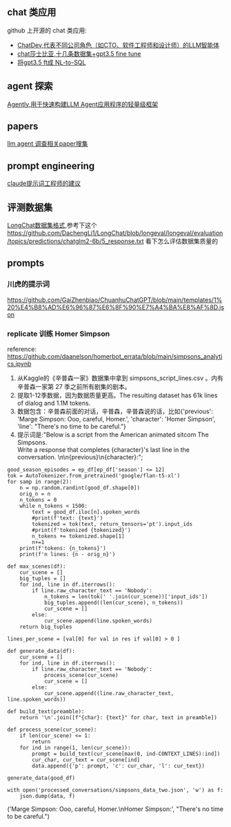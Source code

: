 ## chat 类应用

github 上开源的 chat 类应用:
* [ChatDev,代表不同公司角色（如CTO、软件工程师和设计师）的LLM智能体](https://github.com/OpenBMB/ChatDev)
* [chat莎士比亚,十几条数据集+gpt3.5 fine tune](https://github.com/steven-tey/shooketh/tree/main)
* [将gpt3.5 ft成 NL-to-SQL](https://medium.com/dataherald/fine-tuning-gpt-3-5-turbo-for-natural-language-to-sql-4445c1d37f7c)

## agent 探索

[Agently,用于快速构建LLM Agent应用程序的轻量级框架](https://github.com/Maplemx/Agently)

## papers

[llm agent 调查相关paper搜集](https://github.com/Paitesanshi/LLM-Agent-Survey)

## prompt engineering

[claude提示词工程师的建议](https://twitter.com/op7418/status/1696868059770925391)

## 评测数据集

[LongChat数据集格式](https://github.com/DachengLi1/LongChat),参考下这个 https://github.com/DachengLi1/LongChat/blob/longeval/longeval/evaluation/topics/predictions/chatglm2-6b/5_response.txt
看下怎么评估数据集质量的

## prompts

### 川虎的提示词

https://github.com/GaiZhenbiao/ChuanhuChatGPT/blob/main/templates/1%20%E4%B8%AD%E6%96%87%E6%8F%90%E7%A4%BA%E8%AF%8D.json

### replicate 训练 Homer Simpson
reference: https://github.com/daanelson/homerbot_errata/blob/main/simpsons_analytics.ipynb
1. 从Kaggle的《辛普森一家》数据集中拿到 simpsons_script_lines.csv 。内有辛普森一家第 27 季之前所有剧集的剧本。
2. 提取1-12季数据，因为数据质量更高。The resulting dataset has 61k lines of dialog and 1.1M tokens.
3. 数据包含：辛普森前面的对话，辛普森，辛普森说的话，比如{'previous': 'Marge Simpson: Ooo, careful, Homer.',
 'character': 'Homer Simpson',
 'line': "There's no time to be careful."}
4. 提示词是:"Below is a script from the American animated sitcom The Simpsons.\
 Write a response that completes {character}'s last line in the \
conversation. \n\n{previous}\n{character}:";

```python3
good_season_episodes = ep_df[ep_df['season'] <= 12]
tok = AutoTokenizer.from_pretrained('google/flan-t5-xl')
for samp in range(2):
    n = np.random.randint(good_df.shape[0])
    orig_n = n
    n_tokens = 0
    while n_tokens < 1500:
        text = good_df.iloc[n].spoken_words
        #print(f'text: {text}')
        tokenized = tok(text, return_tensors='pt').input_ids
        #print(f'tokenized {tokenized}')
        n_tokens += tokenized.shape[1]
        n+=1
    print(f'tokens: {n_tokens}')
    print(f'n lines: {n - orig_n}')

def max_scenes(df):
    cur_scene = []
    big_tuples = []
    for ind, line in df.iterrows():
        if line.raw_character_text == 'Nobody':
            n_tokens = len(tok(' '.join(cur_scene))['input_ids'])
            big_tuples.append((len(cur_scene), n_tokens))
            cur_scene = []
        else:
            cur_scene.append(line.spoken_words)
    return big_tuples

lines_per_scene = [val[0] for val in res if val[0] > 0 ]

def generate_data(df):
    cur_scene = []
    for ind, line in df.iterrows():
        if line.raw_character_text == 'Nobody':
            process_scene(cur_scene)
            cur_scene = []
        else:
            cur_scene.append((line.raw_character_text, line.spoken_words))

def build_text(preamble):
    return '\n'.join([f"{char}: {text}" for char, text in preamble])

def process_scene(cur_scene):
    if len(cur_scene) <= 1:
        return
    for ind in range(1, len(cur_scene)):
        prompt = build_text(cur_scene[max(0, ind-CONTEXT_LINES):ind])
        cur_char, cur_text = cur_scene[ind]
        data.append({'p': prompt, 'c': cur_char, 'l': cur_text})

generate_data(good_df)

with open('processed_conversations/simpsons_data_two.json', 'w') as f:
    json.dump(data, f)
```

('Marge Simpson: Ooo, careful, Homer.\nHomer Simpson:',
 "There's no time to be careful.")
